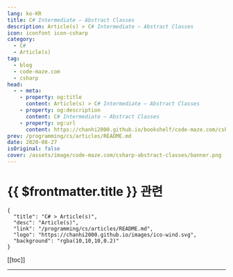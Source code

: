 ```yaml
---
lang: ko-KR
title: C# Intermediate – Abstract Classes
description: Article(s) > C# Intermediate – Abstract Classes
icon: iconfont icon-csharp
category: 
  - C#
  - Article(s)
tag: 
  - blog
  - code-maze.com
  - csharp
head:  
  - - meta:
    - property: og:title
      content: Article(s) > C# Intermediate – Abstract Classes
    - property: og:description
      content: C# Intermediate – Abstract Classes
    - property: og:url
      content: https://chanhi2000.github.io/bookshelf/code-maze.com/csharp-abstract-classes.html
prev: /programming/cs/articles/README.md
date: 2020-08-27
isOriginal: false
cover: /assets/image/code-maze.com/csharp-abstract-classes/banner.png
---
```


# {{ $frontmatter.title }} 관련

```component VPCard
{
  "title": "C# > Article(s)",
  "desc": "Article(s)",
  "link": "/programming/cs/articles/README.md",
  "logo": "https://chanhi2000.github.io/images/ico-wind.svg",
  "background": "rgba(10,10,10,0.2)"
}
```

[[toc]]

---

<SiteInfo
  name="C# Intermediate – Abstract Classes"
  desc="In this article you are going to laearn about Abstract Classes in C#, how to create them and what is Seald class as well."
  url="https://code-maze.com/csharp-abstract-classes/"
  logo="/assets/image/code-maze.com/favicon.png"
  preview="/assets/image/csharp-abstract-classes/banner.png"/>

<!-- TODO: 작성 -->
